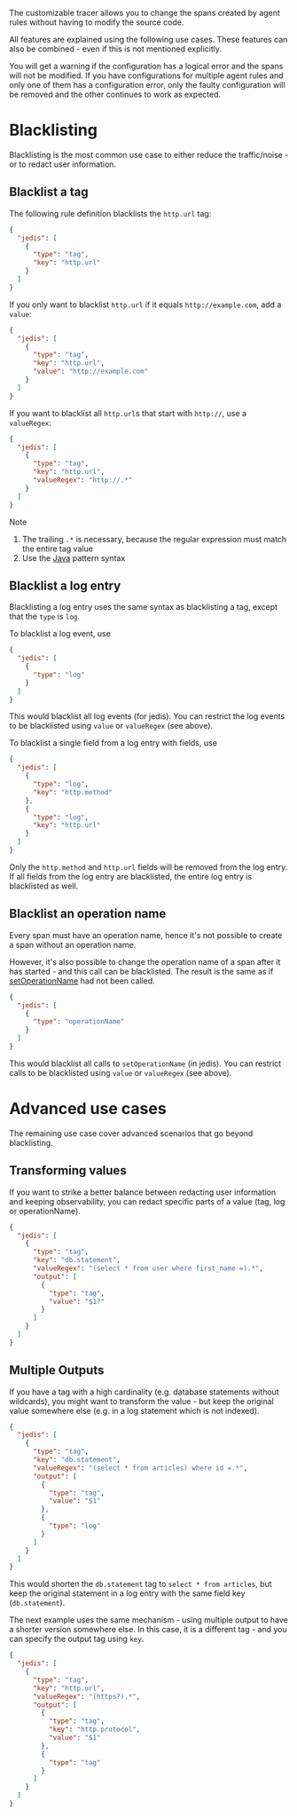 The customizable tracer allows you to change the spans created by agent rules without having to modify the source code.

All features are explained using the following use cases. These features can also be combined - even if this is not mentioned explicitly. 

You will get a warning if the configuration has a logical error and the spans will not be modified.
If you have configurations for multiple agent rules and only one of them has a configuration error,
only the faulty configuration will be removed and the other continues to work as expected.   

# Blacklisting

Blacklisting is the most common use case to either reduce the traffic/noise - or to redact user information.

## Blacklist a tag

The following rule definition blacklists the `http.url` tag:

```json
{
  "jedis": [
    {
      "type": "tag",
      "key": "http.url"
    }
  ]
}
```

If you only want to blacklist `http.url` if it equals `http://example.com`, add a `value`: 

```json
{
  "jedis": [
    {
      "type": "tag",
      "key": "http.url",
      "value": "http://example.com"
    }
  ]
}
```

If you want to blacklist all `http.url`s that start with `http://`, use a `valueRegex`:

```json
{
  "jedis": [
    {
      "type": "tag",
      "key": "http.url",
      "valueRegex": "http://.*"
    }
  ]
}
```                           

Note 
1. The trailing `.*` is necessary, because the regular expression must match the entire tag value
2. Use the [Java](https://docs.oracle.com/javase/7/docs/api/java/util/regex/Pattern.html) pattern syntax

## Blacklist a log entry

Blacklisting a log entry uses the same syntax as blacklisting a tag, except that the `type` is `log`.

To blacklist a log event, use

```json
{
  "jedis": [
    {
      "type": "log"
    }
  ]
}
```
 
This would blacklist all log events (for jedis). 
You can restrict the log events to be blacklisted using `value` or `valueRegex` (see above).

To blacklist a single field from a log entry with fields, use 
 
```json
{
  "jedis": [
    {
      "type": "log",
      "key": "http.method"
    },
    {
      "type": "log",
      "key": "http.url"
    }
  ]
}
```                       

Only the `http.method` and `http.url` fields will be removed from the log entry. If all fields from the log entry are blacklisted, the entire log entry is blacklisted as well.

## Blacklist an operation name

Every span must have an operation name, hence it's not possible to create a span without an operation name.

However, it's also possible to change the operation name of a span after it has started - 
and this call can be blacklisted. The result is the same as if 
[setOperationName](https://javadoc.io/doc/io.opentracing/opentracing-api/0.20.2/io/opentracing/Span.html#setOperationName-java.lang.String-) had not been called.  

```json
{
  "jedis": [
    {
      "type": "operationName"
    }
  ]
}
```

This would blacklist all calls to `setOperationName` (in jedis). 
You can restrict calls to be blacklisted using `value` or `valueRegex` (see above).

# Advanced use cases

The remaining use case cover advanced scenarios that go beyond blacklisting.

## Transforming values

If you want to strike a better balance between redacting user information and keeping observability, 
you can redact specific parts of a value (tag, log or operationName).

```json
{
  "jedis": [
    {
      "type": "tag",
      "key": "db.statement",
      "valueRegex": "(select * from user where first_name =).*",
      "output": [
        {
          "type": "tag",
          "value": "$1?"
        }
      ]
    }
  ]
}
```      

## Multiple Outputs

If you have a tag with a high cardinality (e.g. database statements without wildcards), 
you might want to transform the value - but keep the original value somewhere else 
(e.g. in a log statement which is not indexed). 

```json
{
  "jedis": [
    {
      "type": "tag",
      "key": "db.statement",
      "valueRegex": "(select * from articles) where id =.*",
      "output": [
        {
          "type": "tag",
          "value": "$1"
        },
        {
          "type": "log"
        }
      ]
    }
  ]
}
```         

This would shorten the `db.statement` tag to `select * from articles`, 
but keep the original statement in a log entry with the same field key (`db.statement`).

The next example uses the same mechanism - using multiple output to have a shorter version somewhere else.
In this case, it is a different tag - and you can specify the output tag using `key`.   

```json
{
  "jedis": [
    {
      "type": "tag",
      "key": "http.url",
      "valueRegex": "(https?).*",
      "output": [
        {
          "type": "tag",
          "key": "http.protocol",
          "value": "$1"
        }, 
        {
          "type": "tag"
        }
      ]
    }
  ]
}
```                           
